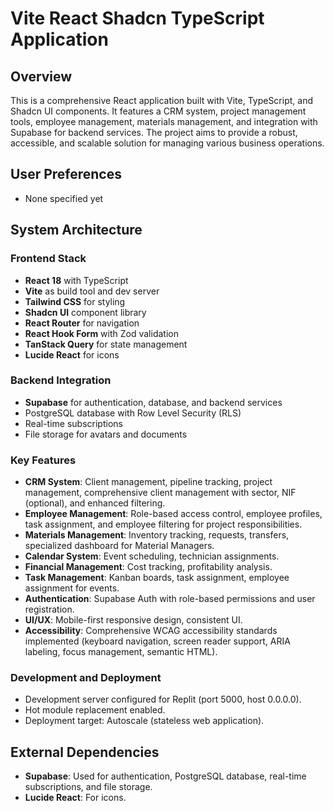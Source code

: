 # Vite React Shadcn TypeScript Application

## Overview
This is a comprehensive React application built with Vite, TypeScript, and Shadcn UI components. It features a CRM system, project management tools, employee management, materials management, and integration with Supabase for backend services. The project aims to provide a robust, accessible, and scalable solution for managing various business operations.

## User Preferences
- None specified yet

## System Architecture

### Frontend Stack
- **React 18** with TypeScript
- **Vite** as build tool and dev server
- **Tailwind CSS** for styling
- **Shadcn UI** component library
- **React Router** for navigation
- **React Hook Form** with Zod validation
- **TanStack Query** for state management
- **Lucide React** for icons

### Backend Integration
- **Supabase** for authentication, database, and backend services
- PostgreSQL database with Row Level Security (RLS)
- Real-time subscriptions
- File storage for avatars and documents

### Key Features
- **CRM System**: Client management, pipeline tracking, project management, comprehensive client management with sector, NIF (optional), and enhanced filtering.
- **Employee Management**: Role-based access control, employee profiles, task assignment, and employee filtering for project responsibilities.
- **Materials Management**: Inventory tracking, requests, transfers, specialized dashboard for Material Managers.
- **Calendar System**: Event scheduling, technician assignments.
- **Financial Management**: Cost tracking, profitability analysis.
- **Task Management**: Kanban boards, task assignment, employee assignment for events.
- **Authentication**: Supabase Auth with role-based permissions and user registration.
- **UI/UX**: Mobile-first responsive design, consistent UI.
- **Accessibility**: Comprehensive WCAG accessibility standards implemented (keyboard navigation, screen reader support, ARIA labeling, focus management, semantic HTML).

### Development and Deployment
- Development server configured for Replit (port 5000, host 0.0.0.0).
- Hot module replacement enabled.
- Deployment target: Autoscale (stateless web application).

## External Dependencies
- **Supabase**: Used for authentication, PostgreSQL database, real-time subscriptions, and file storage.
- **Lucide React**: For icons.